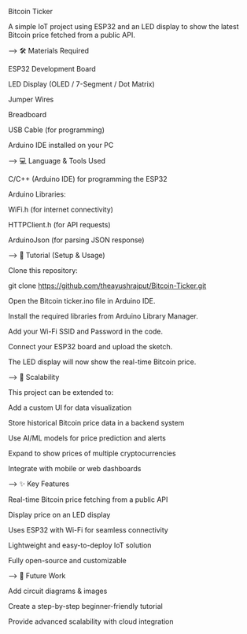 Bitcoin Ticker

A simple IoT project using ESP32 and an LED display to show the latest Bitcoin price fetched from a public API.

--> 🛠️ Materials Required

ESP32 Development Board

LED Display (OLED / 7-Segment / Dot Matrix)

Jumper Wires

Breadboard

USB Cable (for programming)

Arduino IDE installed on your PC

--> 💻 Language & Tools Used

C/C++ (Arduino IDE) for programming the ESP32

Arduino Libraries:

WiFi.h (for internet connectivity)

HTTPClient.h (for API requests)

ArduinoJson (for parsing JSON response)

--> 📖 Tutorial (Setup & Usage)

Clone this repository:

git clone https://github.com/theayushrajput/Bitcoin-Ticker.git


Open the Bitcoin ticker.ino file in Arduino IDE.

Install the required libraries from Arduino Library Manager.

Add your Wi-Fi SSID and Password in the code.

Connect your ESP32 board and upload the sketch.

The LED display will now show the real-time Bitcoin price.

--> 🚀 Scalability

This project can be extended to:

Add a custom UI for data visualization

Store historical Bitcoin price data in a backend system

Use AI/ML models for price prediction and alerts

Expand to show prices of multiple cryptocurrencies

Integrate with mobile or web dashboards

--> ✨ Key Features

Real-time Bitcoin price fetching from a public API

Display price on an LED display

Uses ESP32 with Wi-Fi for seamless connectivity

Lightweight and easy-to-deploy IoT solution

Fully open-source and customizable

--> 📌 Future Work

Add circuit diagrams & images

Create a step-by-step beginner-friendly tutorial

Provide advanced scalability with cloud integration
